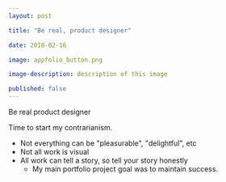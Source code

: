 ```yaml
---
layout: post

title: "Be real, product designer"

date: 2018-02-16

image: appfolio_button.png

image-description: description of this image

published: false
---
```


Be real product designer

Time to start my contrarianism.

- Not everything can be "pleasurable", "delightful", etc
- Not all work is visual
- All work can tell a story, so tell your story honestly
	- My main portfolio project goal was to maintain success.
